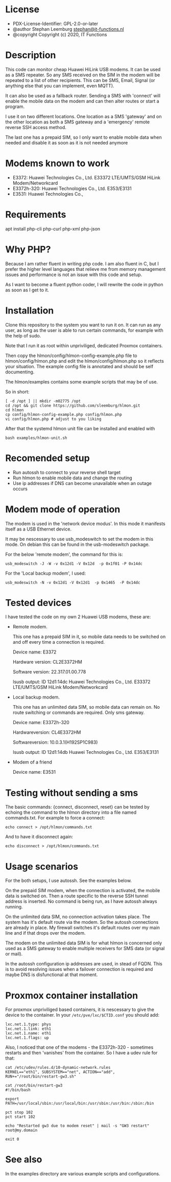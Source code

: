 # License

 * PDX-License-Identifier: GPL-2.0-or-later
 * @author      Stephan Leemburg <stephan@it-functions.nl>
 * @copyright   Copyright (c) 2020, IT Functions

# Description

This code can monitor cheap Huawei HiLink USB modems. It can be used as a SMS repeater.
So any SMS received on the SIM in the modem will be repeated to a list of other 
recipients. This can be SMS, Email, Signal (or anything else that you can implement, 
even MQTT).

It can also be used as a fallback router. Sending a SMS with 'connect' will enable 
the mobile data on the modem and can then alter routes or start a program.

I use it on two different locations. One location as a SMS 'gateway' and on the other
location as both a SMS gateway and a 'emergency' remote reverse SSH access method.

The last one has a prepaid SIM, so I only want to enable mobile data when needed and
disable it as soon as it is not needed anymore

# Modems known to work

 * E3372: Huawei Technologies Co., Ltd. E33372 LTE/UMTS/GSM HiLink Modem/Networkcard
 * E3372h-320: Huawei Technologies Co., Ltd. E353/E3131
 * E3531: Huawei Technologies Co., 

# Requirements

  apt install php-cli php-curl php-xml php-json

# Why PHP?

Because I am rather fluent in writing php code. I am also fluent in C, but I prefer
the higher level languages that relieve me from memory management issues and 
performance is not an issue with this code and setup.

As I want to become a fluent python coder, I will rewrite the code in python as
soon as I get to it.

# Installation

Clone this repository to the system you want to run it on. It can run as any
user, as long as the user is able to run certain commands, for example with the
help of sudo.

Note that I run it as root within unpriviliged, dedicated Proxmox containers.

Then copy the hlmon/config/hlmon-config-example.php file to hlmon/config/hlmon.php
and edit the hlmon/config/hlmon.php so it reflects your situation. The example
config file is annotated and should be self documenting.

The hlmon/examples contains some example scripts that may be of use.

So in short:

    [ -d /opt ] || mkdir -m02775 /opt
    cd /opt && git clone https://github.com/sleemburg/hlmon.git
    cd hlmon
    cp config/hlmon-config-example.php config/hlmon.php
    vi config/hlmon.php # adjust to you liking

After that the systemd hlmon unit file can be installed and enabled with

    bash examples/hlmon-unit.sh

# Recomended setup

 * Run autossh to connect to your reverse shell target
 * Run hlmon to enable mobile data and change the routing
 * Use ip addresses if DNS can become unavailable when an outage occurs

# Modem mode of operation

The modem is used in the 'network device modus'. In this mode it manifests itself
as a USB Ethernet device.

It may be nescessary to use usb_modeswitch to set the modem in this mode. On debian
this can be found in the usb-modeswitch package.

For the below 'remote modem', the command for this is:

`usb_modeswitch -J -W -v 0x12d1 -V 0x12d  -p 0x1f01 -P 0x14dc`

For the 'Local backup modem', I used:

`usb_modeswitch -N -v 0x12d1 -V 0x12d1  -p 0x1465  -P 0x14dc`

# Tested devices

I have tested the code on my own 2 Huawei USB modems, these are:

 * Remote modem. 

    This one has a prepaid SIM in it, so mobile data needs to be
   switched on and off every time a connection is required.

    Device name:        E3372
   
    Hardware version:   CL2E3372HM
   
    Software version:   22.317.01.00.778

    lsusb output: ID 12d1:14dc Huawei Technologies Co., Ltd. E33372 LTE/UMTS/GSM HiLink Modem/Networkcard

 * Local backup modem. 

    This one has an unlimited data SIM, so mobile data can
   remain on. No route switching or commands are required. Only sms gateway.

    Device name: E3372h-320

    Hardwareversion: CL4E3372HM
    
    Softwareversion: 10.0.3.1(H192SP1C983)
    
    lsusb output: ID 12d1:14db Huawei Technologies Co., Ltd. E353/E3131

 * Modem of a friend

    Device name: E3531

# Testing without sending a sms

The basic commands: {connect, disconnect, reset} can be tested by echoing the
command to the hlmon directory into a file named commands.txt. For example to force
a connect:

    echo connect > /opt/hlmon/commands.txt

And to have it disconnect again:

    echo disconnect > /opt/hlmon/commands.txt

# Usage scenarios

For the both setups, I use autossh. See the examples below.

On the prepaid SIM modem, when the connection is activated, the mobile data is
switched on. Then a route specific to the reverse SSH tunnel address is 
inserted. No command is being run, as I have autossh always running.

On the unlimited data SIM, no connection activation takes place. The system has
it's default route via the modem. So the autossh connections are already in 
place. My firewall switches it's default routes over my main line and if that
drops over the modem. 

The modem on the unlimited data SIM is for what hlmon is concerned only used
as a SMS gateway to enable multiple receivers for SMS data (or signal or mail).

In the autossh configuration ip addresses are used, in stead of FQDN. This is 
to avoid resolving issues when a failover connection is required and maybe DNS
is disfunctional at that moment.

# Proxmox container installation

For proxmox unpriviliged based containers, it is nescessary to give the device to
the container. In your `/etc/pve/lxc/$CTID.conf` you should add:

    lxc.net.1.type: phys
    lxc.net.1.link: eth1
    lxc.net.1.name: eth1
    lxc.net.1.flags: up


Also, I noticed that one of the modems - the E3372h-320 - sometimes restarts and 
then 'vanishes' from the container. So I have a udev rule for that:

    cat /etc/udev/rules.d/10-dynamic-network.rules
    KERNEL=="eth1", SUBSYSTEM=="net", ACTION=="add", RUN+="/root/bin/restart-gw3.sh"

    cat /root/bin/restart-gw3
    #!/bin/bash

    export PATH=/usr/local/sbin:/usr/local/bin:/usr/sbin:/usr/bin:/sbin:/bin

    pct stop 102
    pct start 102

    echo "Restarted gw3 due to modem reset" | mail -s "GW3 restart" root@my.domain

    exit 0


# See also

In the examples directory are various example scripts and configurations.
